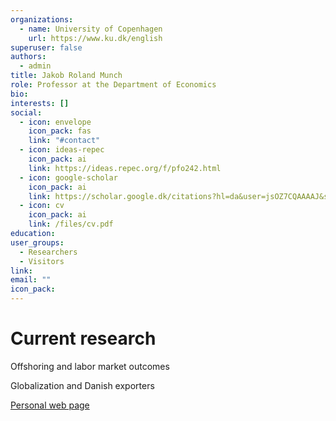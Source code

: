 ```yaml
---
organizations:
  - name: University of Copenhagen
    url: https://www.ku.dk/english
superuser: false
authors:
  - admin
title: Jakob Roland Munch
role: Professor at the Department of Economics
bio: 
interests: []
social:
  - icon: envelope
    icon_pack: fas
    link: "#contact"
  - icon: ideas-repec
    icon_pack: ai
    link: https://ideas.repec.org/f/pfo242.html
  - icon: google-scholar
    icon_pack: ai
    link: https://scholar.google.dk/citations?hl=da&user=jsOZ7CQAAAAJ&sortby=pubdate&btnA=1&view_op=list_works&gmla=AJsN-F5tHGbLBDkQXHKqH5jdLOUKfP43-lJKVR1UaigPcRlinxzerwaeJmcaFf8L0Xe-7jgAe6-W3sjdQVYD8k5cI6MEE7ZvWeD3d9qwFI2AziSYQ9-Qz76GU7L0tKdciDW6FzvGgzcs
  - icon: cv
    icon_pack: ai
    link: /files/cv.pdf
education:
user_groups:
  - Researchers
  - Visitors
link: 
email: ""
icon_pack:
---
```


# Current research

Offshoring and labor market outcomes

Globalization and Danish exporters

[Personal web page]("sites.google.com/view/jakob-roland-munch")
